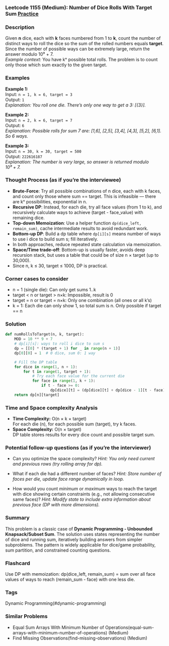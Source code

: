 ### Leetcode 1155 (Medium): Number of Dice Rolls With Target Sum [Practice](https://leetcode.com/problems/number-of-dice-rolls-with-target-sum)

### Description  
Given **n** dice, each with **k** faces numbered from 1 to **k**, count the number of distinct ways to roll the dice so the sum of the rolled numbers equals **target**. Since the number of possible ways can be extremely large, return the answer modulo 10⁹ + 7.  
*Example context:* You have kⁿ possible total rolls. The problem is to count only those which sum exactly to the given target.

### Examples  

**Example 1:**  
Input: `n = 1, k = 6, target = 3`  
Output: `1`  
*Explanation: You roll one die. There’s only one way to get a 3: [{3}].*

**Example 2:**  
Input: `n = 2, k = 6, target = 7`  
Output: `6`  
*Explanation: Possible rolls for sum 7 are: [1,6], [2,5], [3,4], [4,3], [5,2], [6,1]. So 6 ways.*

**Example 3:**  
Input: `n = 30, k = 30, target = 500`  
Output: `222616187`  
*Explanation: The number is very large, so answer is returned modulo 10⁹ + 7.*

### Thought Process (as if you’re the interviewee)  
- **Brute-Force**: Try all possible combinations of n dice, each with k faces, and count only those where sum == target. This is infeasible — there are kⁿ possibilities, exponential in n.
- **Recursive DP**: Instead, for each die, try all face values (from 1 to k), and recursively calculate ways to achieve (target - face_value) with remaining dice.  
- **Top-down Memoization**: Use a helper function `dp(dice_left, remain_sum)`, cache intermediate results to avoid redundant work.
- **Bottom-up DP**: Build a dp table where `dp[i][s]` means number of ways to use i dice to build sum s; fill iteratively.
- In both approaches, reduce repeated state calculation via memoization.
- **Space/Time trade-off**: Bottom-up is usually faster, avoids deep recursion stack, but uses a table that could be of size n × target (up to 30,000).
- Since n, k ≤ 30, target ≤ 1000, DP is practical.

### Corner cases to consider  
- n = 1 (single die): Can only get sums 1..k
- target < n or target > n×k: Impossible, result is 0
- target = n or target = n×k: Only one combination (all ones or all k’s)
- k = 1: Each die can only show 1, so total sum is n. Only possible if target == n

### Solution

```python
def numRollsToTarget(n, k, target):
    MOD = 10 ** 9 + 7
    # dp[i][s]: ways to roll i dice to sum s
    dp = [[0] * (target + 1) for _ in range(n + 1)]
    dp[0][0] = 1  # 0 dice, sum 0: 1 way

    # Fill the DP table
    for dice in range(1, n + 1):
        for t in range(1, target + 1):
            # Try each face value for the current die
            for face in range(1, k + 1):
                if t - face >= 0:
                    dp[dice][t] = (dp[dice][t] + dp[dice - 1][t - face]) % MOD
    return dp[n][target]
```

### Time and Space complexity Analysis  

- **Time Complexity:** O(n × k × target)  
  For each die (n), for each possible sum (target), try k faces.
- **Space Complexity:** O(n × target)  
  DP table stores results for every dice count and possible target sum.

### Potential follow-up questions (as if you’re the interviewer)  

- Can you optimize the space complexity?
  *Hint: You only need current and previous rows (try rolling array for dp).*

- What if each die had a different number of faces?
  *Hint: Store number of faces per die, update face range dynamically in loop.*

- How would you count *minimum* or *maximum* ways to reach the target with dice showing certain constraints (e.g., not allowing consecutive same faces)?
  *Hint: Modify state to include extra information about previous face (DP with more dimensions).*

### Summary
This problem is a classic case of **Dynamic Programming - Unbounded Knapsack/Subset Sum**. The solution uses states representing the number of dice and running sum, iteratively building answers from simpler subproblems. The pattern is widely applicable for dice/game probability, sum partition, and constrained counting questions.


### Flashcard
Use DP with memoization: dp(dice_left, remain_sum) = sum over all face values of ways to reach (remain_sum - face) with one less die.

### Tags
Dynamic Programming(#dynamic-programming)

### Similar Problems
- Equal Sum Arrays With Minimum Number of Operations(equal-sum-arrays-with-minimum-number-of-operations) (Medium)
- Find Missing Observations(find-missing-observations) (Medium)